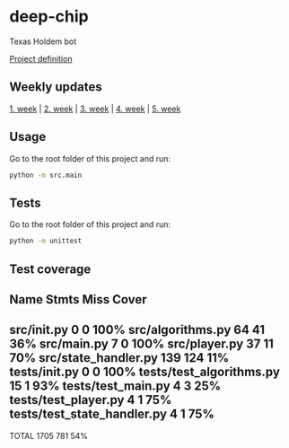 # deep-chip
Texas Holdem bot

[Project definition](https://github.com/RealLankinen/deep-chip/blob/master/documentation/project-definition.md)


## Weekly updates
[1. week](https://github.com/RealLankinen/deep-chip/blob/master/documentation/weekly-progress-1.md) | [2. week](https://github.com/RealLankinen/deep-chip/blob/master/documentation/weekly-progress-2.md) | [3. week](https://github.com/RealLankinen/deep-chip/blob/master/documentation/weekly-progress-3.md) | [4. week](https://github.com/RealLankinen/deep-chip/blob/master/documentation/weekly-progress-4.md) | [5. week](https://github.com/RealLankinen/deep-chip/blob/master/documentation/weekly-progress-5.md)

## Usage
Go to the root folder of this project and run: 
```bash
python -m src.main
```

## Tests
Go to the root folder of this project and run: 
```bash
python -m unittest
```


## Test coverage
Name                                                                                     Stmts   Miss  Cover
------------------------------------------------------------------------------------------------------------
src/__init__.py                                                                              0      0   100%
src/algorithms.py                                                                           64     41    36%
src/main.py                                                                                  7      0   100%
src/player.py                                                                               37     11    70%
src/state_handler.py                                                                       139    124    11%
tests/__init__.py                                                                            0      0   100%
tests/test_algorithms.py                                                                    15      1    93%
tests/test_main.py                                                                           4      3    25%
tests/test_player.py                                                                         4      1    75%
tests/test_state_handler.py                                                                  4      1    75%
------------------------------------------------------------------------------------------------------------
TOTAL                                                                                     1705    781    54%

